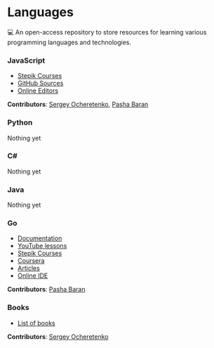 # Languages
💻 An open-access repository to store resources for learning various programming languages and technologies.

### JavaScript
+ [Stepik Courses](./JavaScript/README.md#stepik)
+ [GitHub Sources](./JavaScript/README.md#github)
+ [Online Editors](./JavaScript/README.md#online-editors)

**Contributors**: [Sergey Ocheretenko](https://github.com/SergeyOcheretenko), [Pasha Baran](https://github.com/samurai-of-honor)

### Python
Nothing yet

### C\#
Nothing yet

### Java
Nothing yet

### Go
+ [Documentation](./Go/README.md#docs)
+ [YouTube lessons](./Go/README.md#youtube)
+ [Stepik Courses](./Go/README.md#stepik)
+ [Сoursera](./Go/README.md#сoursera)
+ [Articles](./Go/README.md#articles)
+ [Online IDE](./Go/README.md#online-ide)

**Contributors**: [Pasha Baran](https://github.com/samurai-of-honor)

### Books
+ [List of books](./Books/README.md)

**Contributors**: [Sergey Ocheretenko](https://github.com/SergeyOcheretenko)

